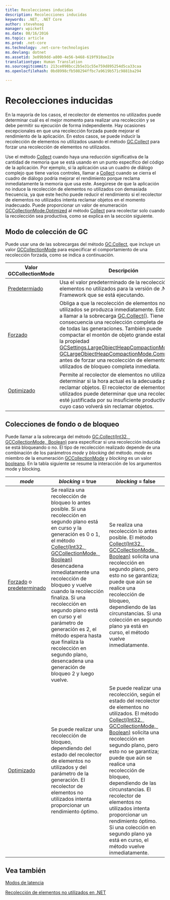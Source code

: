 ```yaml
---
title: Recolecciones inducidas
description: Recolecciones inducidas
keywords: .NET, .NET Core
author: stevehoag
manager: wpickett
ms.date: 08/16/2016
ms.topic: article
ms.prod: .net-core
ms.technology: .net-core-technologies
ms.devlang: dotnet
ms.assetid: 3e09b9dd-a800-4e56-b468-619f910ae22e
translationtype: Human Translation
ms.sourcegitcommit: 213ce098bcc2b5e31c55e759d895254d5ca33caa
ms.openlocfilehash: 0bd8998cfb508294ffbc7a9619b571c9881ba294

---
```


# <a name="induced-collections"></a>Recolecciones inducidas

En la mayoría de los casos, el recolector de elementos no utilizados puede determinar cuál es el mejor momento para realizar una recolección y se debe permitir su ejecución de forma independiente. Hay ocasiones excepcionales en que una recolección forzada puede mejorar el rendimiento de la aplicación. En estos casos, se puede inducir la recolección de elementos no utilizados usando el método [GC.Collect](xref:System.GC.Collect) para forzar una recolección de elementos no utilizados. 

Use el método [Collect](xref:System.GC.Collect) cuando haya una reducción significativa de la cantidad de memoria que se está usando en un punto específico del código de la aplicación. Por ejemplo, si la aplicación usa un cuadro de diálogo complejo que tiene varios controles, llamar a [Collect](xref:System.GC.Collect) cuando se cierra el cuadro de diálogo podría mejorar el rendimiento porque reclama inmediatamente la memoria que usa este. Asegúrese de que la aplicación no induce la recolección de elementos no utilizados con demasiada frecuencia, ya que este hecho puede reducir el rendimiento si el recolector de elementos no utilizados intenta reclamar objetos en el momento inadecuado. Puede proporcionar un valor de enumeración [GCCollectionMode.Optimized](xref:System.GCCollectionMode.Optimized) al método [Collect](xref:System.GC.Collect) para recolectar solo cuando la recolección sea productiva, como se explica en la sección siguiente.

## <a name="gc-collection-mode"></a>Modo de colección de GC

Puede usar una de las sobrecargas del método [GC.Collect](xref:System.GC.Collect), que incluye un valor [GCCollectionMode](xref:System.GCCollectionMode) para especificar el comportamiento de una recolección forzada, como se indica a continuación.

Valor GCCollectionMode | Descripción
---------------------- | ----------- 
[Predetermiado](xref:System.GCCollectionMode.Default) | Usa el valor predeterminado de la recolección de elementos no utilizados para la versión de .NET Framework que se está ejecutando.
[Forzado](xref:System.GCCollectionMode.Forced) | Obliga a que la recolección de elementos no utilizados se produzca inmediatamente. Esto equivale a llamar a la sobrecarga [GC.Collect()](xref:System.GC.Collect). Tiene como consecuencia una recolección completa de bloqueo de todas las generaciones. También puede compactar el montón de objeto grande estableciendo la propiedad [GCSettings.LargeObjectHeapCompactionMode](xref:System.Runtime.GCSettings.LargeObjectHeapCompactionMode) en [GCLargeObjectHeapCompactionMode.CompactOnce](xref:System.Runtime.GCLargeObjectHeapCompactionMode.CompactOnce) antes de forzar una recolección de elementos no utilizados de bloqueo completa inmediata. 
[Optimizado](xref:System.GCCollectionMode.Optimized) | Permite al recolector de elementos no utilizados determinar si la hora actual es la adecuada para reclamar objetos. El recolector de elementos no utilizados puede determinar que una recolección no esté justificada por su insuficiente productividad, en cuyo caso volverá sin reclamar objetos.
 
## <a name="background-or-blocking-collections"></a>Colecciones de fondo o de bloqueo

Puede llamar a la sobrecarga del método [GC.Collect(Int32, GCCollectionMode, Boolean)](xref:System.GC.Collect(System.Int32,System.GCCollectionMode,System.Boolean)) para especificar si una recolección inducida se está bloqueando o no. El tipo de recolección realizado depende de una combinación de los parámetros *mode* y *blocking* del método. *mode* es miembro de la enumeración [GCCollectionMode](xref:System.GCCollectionMode) y *blocking* es un valor [booleano](xref:System.Boolean). En la tabla siguiente se resume la interacción de los argumentos mode y blocking. 

*mode* | *blocking* = true | *blocking* = false
------ | ----------------- | ------------------
[Forzado](xref:System.GCCollectionMode.Forced) o [predeterminado](xref:System.GCCollectionMode.Default) | Se realiza una recolección de bloqueo lo antes posible. Si una recolección en segundo plano está en curso y la generación es 0 o 1, el método [Collect(Int32, GCCollectionMode, Boolean)](xref:System.GC.Collect(System.Int32,System.GCCollectionMode,System.Boolean)) desencadena inmediatamente una recolección de bloqueo y vuelve cuando la recolección finaliza. Si una recolección en segundo plano está en curso y el parámetro de generación es 2, el método espera hasta que finaliza la recolección en segundo plano, desencadena una generación de bloqueo 2 y luego vuelve. | Se realiza una recolección lo antes posible. El método [Collect(Int32, GCCollectionMode, Boolean)](xref:System.GC.Collect(System.Int32,System.GCCollectionMode,System.Boolean)) solicita una recolección en segundo plano, pero esto no se garantiza; puede que aún se realice una recolección de bloqueo, dependiendo de las circunstancias. Si una colección en segundo plano ya está en curso, el método vuelve inmediatamente. 
[Optimizado](xref:System.GCCollectionMode.Optimized) | Se puede realizar una recolección de bloqueo, dependiendo del estado del recolector de elementos no utilizados y del parámetro de la generación. El recolector de elementos no utilizados intenta proporcionar un rendimiento óptimo. | Se puede realizar una recolección, según el estado del recolector de elementos no utilizados. El método [Collect(Int32, GCCollectionMode, Boolean)](xref:System.GC.Collect(System.Int32,System.GCCollectionMode,System.Boolean)) solicita una recolección en segundo plano, pero esto no se garantiza; puede que aún se realice una recolección de bloqueo, dependiendo de las circunstancias. El recolector de elementos no utilizados intenta proporcionar un rendimiento óptimo. Si una colección en segundo plano ya está en curso, el método vuelve inmediatamente. 
 
## <a name="see-also"></a>Vea también

[Modos de latencia](latency.md)

[Recolección de elementos no utilizados en .NET](index.md)



<!--HONumber=Nov16_HO3-->


